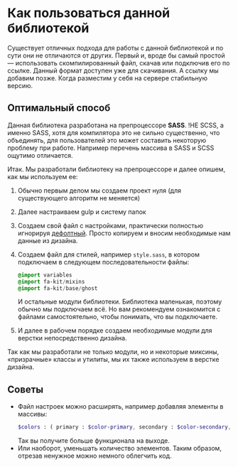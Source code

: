 # Как пользоваться данной библиотекой

Существует отличных подхода для работы с данной библиотекой и по сути они не отличаются от других. Первый и, вроде бы самый простой — использовать скомпилированный файл, скачав или подключив его по ссылке. Данный формат доступен уже для скачивания. А ссылку мы добавим позже. Когда разместим у себя на сервере стабильную версию.

## Оптимальный способ

Данная библиотека разработана на препроцессоре **SASS**. !НЕ SCSS, а именно SASS, хотя для компилятора это не сильно существенно, что объединять, для пользователей это может составить некоторую проблему при работе. Например перечень массива в SASS и SCSS ощутимо отличается.

Итак. Мы разработали библиотеку на препроцессоре и далее опишем, как мы используем ее:
1. Обычно первым делом мы создаем проект нуля (для существующего алгоритм не меняется)
1. Далее настраиваем gulp и систему папок
1. Создаем свой файл с настройками, практически полностью игнорируя [дефолтный](/devamstudio/fa-kit/blob/master/dev/variables.sass). Просто копируем и вносим необходимые нам данные из дизайна.
1. Создаем файл для стилей, например `style.sass`, в котором подключаем в следующем последовательности файлы:

    ```sass
    @import variables
    @import fa-kit/mixins
    @import fa-kit/base/ghost
    ```
    И остальные модули библиотеки. Библиотека маленькая, поэтому обычно мы подключаем всё. Но вам рекомендуем ознакомится с файлами самостоятельно, чтобы понимать, что вы подключаете.
1. И далее в рабочем порядке создаем необходимые модули для верстки непосредственно дизайна.

Так как мы разработали не только модули, но и некоторые миксины, &laquo;призрачные&raquo; классы и утилиты, мы их также используем в верстке дизайна.

## Советы
* Файл настроек можно расширять, например добавляя элементы в массивы:
    ```sass
    $colors : ( primary : $color-primary, secondary : $color-secondary, alert : $color-alert, warning : $color-warning, ok : $color-ok, black : $color-black, white : $color-white , light : $color-gray__light , dark : $color-gray__dark, pink: 'pink' )
  ```
   Так вы получите больше функционала на выходе.
* Или наоборот, уменьшать количество элементов. Таким образом, отрезав ненужное можно немного облегчить код.